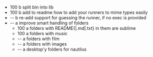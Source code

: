 * 100 b split bin into lib
* 100 b add to readme how to add your runners to mime types easily
*  -- b re-add support for guessing the runner, if no exec is provided
*  -- a improve smart handling of folders
    * 100 a folders with README{|.md|.txt} in them are sublime
    * 100 a folders with music
    *  -- a folders with film
    *  -- a folders with images
    *  -- a desktop'y folders for nautilus
